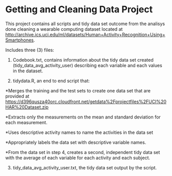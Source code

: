 Getting and Cleaning Data Project
=================================

This project contains all scripts and tidy data set outcome from the analisys done cleaning a wearable computing dataset located at http://archive.ics.uci.edu/ml/datasets/Human+Activity+Recognition+Using+Smartphones.

Includes three (3) files:

1) Codebook.txt, contains information about the tidy data set created (tidy_data_avg_activity_user) describing each variable and each values in the dataset.

2) tidydata.R, an end to end script that: 

*Merges the training and the test sets to create one data set that are provided at https://d396qusza40orc.cloudfront.net/getdata%2Fprojectfiles%2FUCI%20HAR%20Dataset.zip  

*Extracts only the measurements on the mean and standard deviation for each measurement.
 
*Uses descriptive activity names to name the activities in the data set

*Appropriately labels the data set with descriptive variable names. 

*From the data set in step 4, creates a second, independent tidy data set with the average of each variable for each activity and each subject.

3) tidy_data_avg_activity_user.txt, the tidy data set output by the script.



